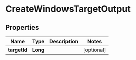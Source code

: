 

# CreateWindowsTargetOutput


## Properties

Name | Type | Description | Notes
------------ | ------------- | ------------- | -------------
**targetId** | **Long** |  |  [optional]



